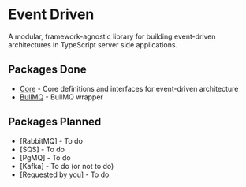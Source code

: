 # Event Driven

A modular, framework-agnostic library for building event-driven architectures in TypeScript server side applications.

## Packages Done

- [Core](./packages/core/README.md) - Core definitions and interfaces for event-driven architecture
- [BullMQ](./packages/bullmq/README.md) - BullMQ wrapper

## Packages Planned

- [RabbitMQ] - To do
- [SQS] - To do
- [PgMQ] - To do
- [Kafka] - To do (or not to do)
- [Requested by you] - To do
